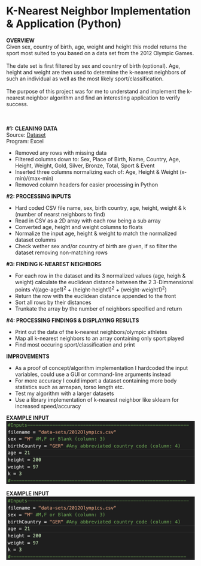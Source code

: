 # K-Nearest Neighbor Implementation & Application (Python)

**OVERVIEW**
<br>
Given sex, country of birth, age, weight and height this model returns the sport most suited to you based on a data set from the 2012 Olympic Games.
<br><br>
The date set is first filtered by sex and country of birth (optional). Age, height and weight are then used to determine the k-nearest neighbors of such an individual as well as the most likely sport/classification.
<br><br>
The purpose of this project was for me to understand and implement the k-nearest neighbor algorithm and find an interesting application to verify success.
<br>
<br>
<br>

**#1: CLEANING DATA**
<br>
Source: [Dataset](https://www.theguardian.com/sport/datablog/2012/aug/07/olympics-2012-athletes-age-weight-height#data)
<br>
Program: Excel
* Removed any rows with missing data
* Filtered columns down to: Sex, Place of Birth, Name, Country, Age, Height, Weight, Gold, Silver, Bronze, Total, Sport & Event
* Inserted three columns normalizing each of: Age, Height & Weight (x-min)/(max-min)
* Removed column headers for easier processing in Python

**#2: PROCESSING INPUTS**
* Hard coded CSV file name, sex, birth country, age, height, weight & k (number of nearst neighbors to find)
* Read in CSV as a 2D array with each row being a sub array
* Converted age, height and weight columns to floats
* Normalize the input age, height & weight to match the normalized dataset columns
* Check wether sex and/or country of birth are given, if so filter the dataset removing non-matching rows

**#3: FINDING K-NEAREST NEIGHBORS**
* For each row in the dataset and its 3 normalized values (age, heigh & weight) calculate the euclidean distance between the 2 3-Dimmensional points
&radic;((age-age1)<sup>2</sup> + (height-height1)<sup>2</sup> + (weight-weight1)<sup>2</sup>)
* Return the row with the euclidean distance appended to the front
* Sort all rows by their distances
* Trunkate the array by the number of neighbors specified and return

**#4: PROCESSING FINDINGS & DISPLAYING RESULTS**
* Print out the data of the k-nearest neighbors/olympic athletes
* Map all k-nearest neighbors to an array containing only sport played
* Find most occuring sport/classification and print

**IMPROVEMENTS**
* As a proof of concept/algorithm implementation I hardcoded the input variables, could use a GUI or command-line arguments instead
* For more accuracy I could import a dataset containing more body statistics such as armspan, torso length etc.
* Test my algorithm with a larger datasets
* Use a library implementation of k-nearest neighbor like sklearn for increased speed/accuracy

**EXAMPLE INPUT**
<br>
![](exampleInput.png)

**EXAMPLE INPUT**
<br>
![](exampleInput.png)



